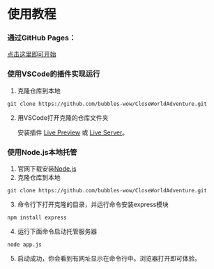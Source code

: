 # 使用教程
### 通过GitHub Pages：
  [点击这里即可开始](https://bubbles-wow.github.io/CloseWorldAdventure/)
### 使用VSCode的插件实现运行
1. 克隆仓库到本地
  ```shell
  git clone https://github.com/bubbles-wow/CloseWorldAdventure.git
  ```
2. 用VSCode打开克隆的仓库文件夹

    安装插件 [Live Preview](https://marketplace.visualstudio.com/items?itemName=ms-vscode.live-server) 或 [Live Server](https://marketplace.visualstudio.com/items?itemName=ritwickdey.LiveServer)。
### 使用Node.js本地托管
1. 官网下载安装[Node.js](https://nodejs.org/en)
2. 克隆仓库到本地
  ```shell
  git clone https://github.com/bubbles-wow/CloseWorldAdventure.git
  ```
3. 命令行下打开克隆的目录，并运行命令安装express模块
  ```shell
  npm install express
  ```
4. 运行下面命令启动托管服务器
  ```
  node app.js
  ```
5. 启动成功，你会看到有网址显示在命令行中。浏览器打开即可体验。